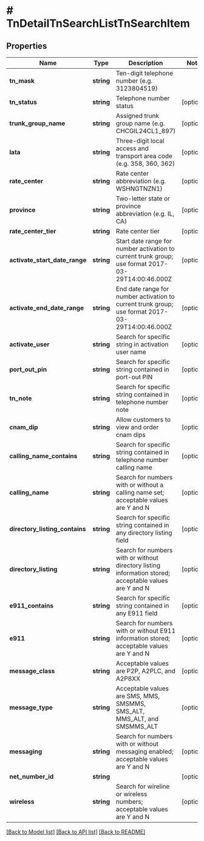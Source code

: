 # # TnDetailTnSearchListTnSearchItem

## Properties

Name | Type | Description | Notes
------------ | ------------- | ------------- | -------------
**tn_mask** | **string** | Ten-digit telephone number (e.g. 3123804519) |
**tn_status** | **string** | Telephone number status | [optional]
**trunk_group_name** | **string** | Assigned trunk group name (e.g. CHCGIL24CL1_897) | [optional]
**lata** | **string** | Three-digit local access and transport area code (e.g. 358, 360, 362) | [optional]
**rate_center** | **string** | Rate center abbreviation (e.g. WSHNGTNZN1) | [optional]
**province** | **string** | Two-letter state or province abbreviation (e.g. IL, CA) | [optional]
**rate_center_tier** | **string** | Rate center tier | [optional]
**activate_start_date_range** | **string** | Start date range for number activation to current trunk group; use format 2017-03-29T14:00:46.000Z | [optional]
**activate_end_date_range** | **string** | End date range for number activation to current trunk group; use format 2017-03-29T14:00:46.000Z | [optional]
**activate_user** | **string** | Search for specific string in activation user name | [optional]
**port_out_pin** | **string** | Search for specific string contained in port-out PIN | [optional]
**tn_note** | **string** | Search for specific string contained in telephone number note | [optional]
**cnam_dip** | **string** | Allow customers to view and order cnam dips | [optional]
**calling_name_contains** | **string** | Search for specific string contained in telephone number calling name | [optional]
**calling_name** | **string** | Search for numbers with or without a calling name set; acceptable values are Y and N | [optional]
**directory_listing_contains** | **string** | Search for specific string contained in any directory listing field | [optional]
**directory_listing** | **string** | Search for numbers with or without directory listing information stored; acceptable values are Y and N | [optional]
**e911_contains** | **string** | Search for specific string contained in any E911 field | [optional]
**e911** | **string** | Search for numbers with or without E911 information stored; acceptable values are Y and N | [optional]
**message_class** | **string** | Acceptable values are P2P, A2PLC, and A2P8XX | [optional]
**message_type** | **string** | Acceptable values are SMS, MMS, SMSMMS, SMS_ALT, MMS_ALT, and SMSMMS_ALT | [optional]
**messaging** | **string** | Search for numbers with or without messaging enabled; acceptable values are Y and N | [optional]
**net_number_id** | **string** |  | [optional]
**wireless** | **string** | Search for wireline or wireless numbers; acceptable values are Y and N | [optional]

[[Back to Model list]](../../README.md#models) [[Back to API list]](../../README.md#endpoints) [[Back to README]](../../README.md)
